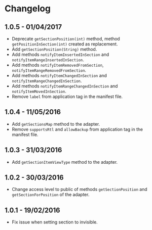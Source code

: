# Changelog

## 1.0.5 - 01/04/2017
- Deprecate `getSectionPosition(int)` method, method `getPositionInSection(int)` created as replacement.
- Add `getSectionPosition(String)` method.
- Add methods `notifyItemInsertedInSection` and `notifyItemRangeInsertedInSection`.
- Add methods `notifyItemRemovedFromSection`, `notifyItemRangeRemovedFromSection`.
- Add methods `notifyItemChangedInSection` and `notifyItemRangeChangedInSection`.
- Add methods `notifyItemRangeChangedInSection` and `notifyItemMovedInSection`.
- Remove `label` from application tag in the manifest file.

## 1.0.4 - 11/05/2016
- Add `getSectionsMap` method to the adapter.
- Remove `supportsRtl` and `allowBackup` from application tag in the manifest file.

## 1.0.3 - 31/03/2016
- Add `getSectionItemViewType` method to the adapter.

## 1.0.2 - 30/03/2016
- Change access level to public of methods `getSectionPosition` and `getSectionForPosition` of the adapter.

## 1.0.1 - 19/02/2016
- Fix issue when setting section to invisible.
